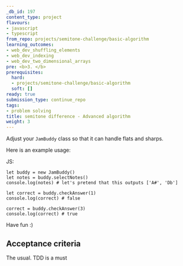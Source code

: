 ```yaml
---
_db_id: 197
content_type: project
flavours:
- javascript
- typescript
from_repo: projects/semitone-challenge/basic-algorithm
learning_outcomes:
- web_dev_shuffling_elements
- web_dev_indexing
- web_dev_two_dimensional_arrays
pre: <b>3. </b>
prerequisites:
  hard:
  - projects/semitone-challenge/basic-algorithm
  soft: []
ready: true
submission_type: continue_repo
tags:
- problem solving
title: semitone difference - Advanced algorithm
weight: 3
---
```


Adjust your `JamBuddy` class so that it can handle flats and sharps.

Here is an example usage:

JS:

```
let buddy = new JamBuddy()
let notes = buddy.selectNotes()
console.log(notes) # let's pretend that this outputs ['A#', 'Db']

let correct = buddy.checkAnswer(1)
console.log(correct) # false

correct = buddy.checkAnswer(3)
console.log(correct) # true
```

Have fun :)

## Acceptance criteria

The usual. TDD is a must